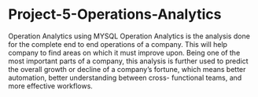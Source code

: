 # Project-5-Operations-Analytics
Operation Analytics using MYSQL
Operation Analytics is the analysis done for the complete end to end
operations of a company.
This will help company to find areas on which it must improve upon.
Being one of the most important parts of a company, this analysis is further
used to predict the overall growth or decline of a company’s fortune, which
means better automation, better understanding between cross-
functional teams, and more effective workflows.
